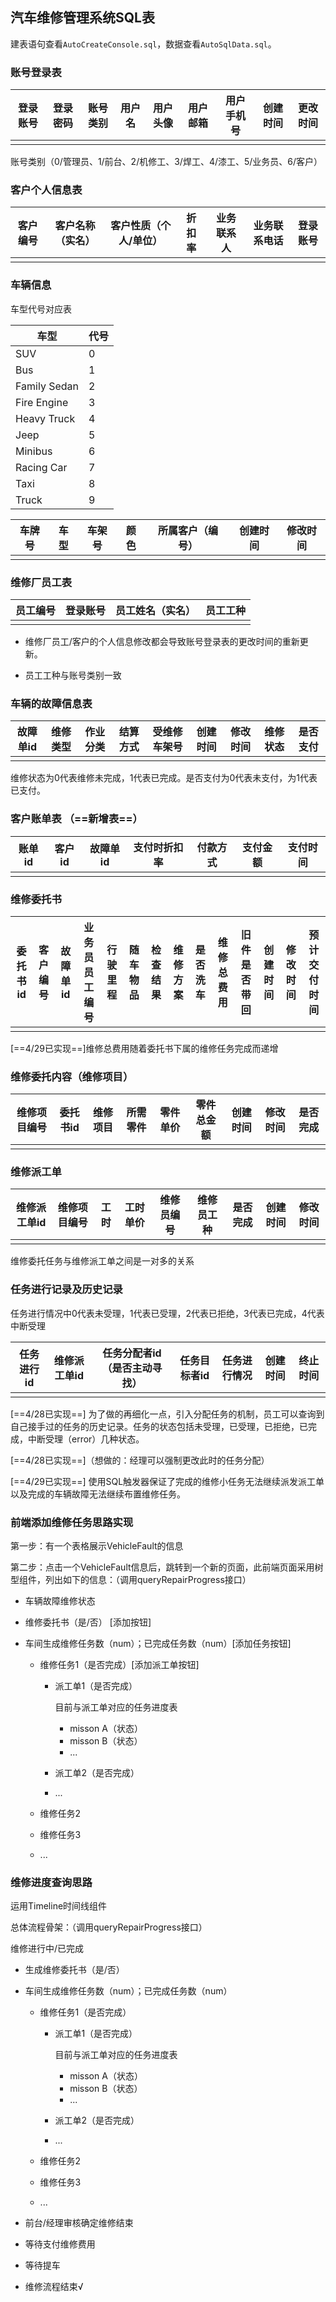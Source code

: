 ## 汽车维修管理系统SQL表

建表语句查看`AutoCreateConsole.sql`，数据查看`AutoSqlData.sql`。

### 账号登录表

| 登录账号 | 登录密码 | 账号类别 | 用户名 | 用户头像 | 用户邮箱 | 用户手机号 | 创建时间 | 更改时间 |
| -------- | -------- | -------- | ------ | -------- | -------- | ---------- | -------- | -------- |
|          |          |          |        |          |          |            |          |          |

账号类别（0/管理员、1/前台、2/机修工、3/焊工、4/漆工、5/业务员、6/客户）

### 客户个人信息表

| 客户编号 | 客户名称（实名） | 客户性质（个人/单位） | 折扣率 | 业务联系人 | 业务联系电话 | 登录账号 |
| -------- | ---------------- | --------------------- | ------ | ---------- | ------------ | -------- |
|          |                  |                       |        |            |              |          |

### 车辆信息

车型代号对应表

| 车型         | 代号 |
| ------------ | ---- |
| SUV          | 0    |
| Bus          | 1    |
| Family Sedan | 2    |
| Fire Engine  | 3    |
| Heavy Truck  | 4    |
| Jeep         | 5    |
| Minibus      | 6    |
| Racing Car   | 7    |
| Taxi         | 8    |
| Truck        | 9    |

| 车牌号 | 车型 | 车架号 | 颜色 | 所属客户（编号） | 创建时间 | 修改时间 |
| ------ | ---- | ------ | ---- | ---------------- | -------- | -------- |
|        |      |        |      |                  |          |          |

### 维修厂员工表

| 员工编号 | 登录账号 | 员工姓名（实名） | 员工工种 |
| -------- | -------- | ---------------- | -------- |
|          |          |                  |          |

- 维修厂员工/客户的个人信息修改都会导致账号登录表的更改时间的重新更新。


- 员工工种与账号类别一致


### 车辆的故障信息表

| 故障单id | 维修类型 | 作业分类 | 结算方式 | 受维修车架号 | 创建时间 | 修改时间 | 维修状态 | 是否支付 |
| -------- | -------- | -------- | -------- | ------------ | -------- | -------- | -------- | -------- |
|          |          |          |          |              |          |          |          |          |

维修状态为0代表维修未完成，1代表已完成。是否支付为0代表未支付，为1代表已支付。

### 客户账单表 （==新增表==）

| 账单id | 客户id | 故障单id | 支付时折扣率 | 付款方式 | 支付金额 | 支付时间 |
| ------ | ------ | -------- | ------------ | -------- | -------- | -------- |
|        |        |          |              |          |          |          |

### 维修委托书

| 委托书id | 客户编号 | 故障单id | 业务员员工编号 | 行驶里程 | 随车物品 | 检查结果 | 维修方案 | 是否洗车 | 维修总费用 | 旧件是否带回 | 创建时间 | 修改时间 | 预计交付时间 |
| -------- | -------- | -------- | -------------- | -------- | -------- | -------- | -------- | -------- | ---------- | ------------ | -------- | -------- | ------------ |
|          |          |          |                |          |          |          |          |          |            |              |          |          |              |

[==4/29已实现==]维修总费用随着委托书下属的维修任务完成而递增

### 维修委托内容（维修项目）

| 维修项目编号 | 委托书id | 维修项目 | 所需零件 | 零件单价 | 零件总金额 | 创建时间 | 修改时间 | 是否完成 |
| ------------ | -------- | -------- | -------- | -------- | ---------- | -------- | -------- | -------- |
|              |          |          |          |          |            |          |          |          |

### 维修派工单

| 维修派工单id | 维修项目编号 | 工时 | 工时单价 | 维修员编号 | 维修员工种 | 是否完成 | 创建时间 | 修改时间 |
| ------------ | ------------ | ---- | -------- | ---------- | ---------- | -------- | -------- | -------- |
|              |              |      |          |            |            |          |          |          |

维修委托任务与维修派工单之间是一对多的关系

### 任务进行记录及历史记录

任务进行情况中0代表未受理，1代表已受理，2代表已拒绝，3代表已完成，4代表中断受理

| 任务进行id | 维修派工单id | 任务分配者id（是否主动寻找） | 任务目标者id | 任务进行情况 | 创建时间 | 终止时间 |
| ---------- | ------------ | ---------------------------- | ------------ | ------------ | -------- | -------- |
|            |              |                              |              |              |          |          |

[==4/28已实现==] 为了做的再细化一点，引入分配任务的机制，员工可以查询到自己接手过的任务的历史记录。任务的状态包括未受理，已受理，已拒绝，已完成，中断受理（error）几种状态。

[==4/28已实现==]（想做的：经理可以强制更改此时的任务分配）

[==4/29已实现==] 使用SQL触发器保证了完成的维修小任务无法继续派发派工单以及完成的车辆故障无法继续布置维修任务。

### 前端添加维修任务思路实现

第一步：有一个表格展示VehicleFault的信息

第二步：点击一个VehicleFault信息后，跳转到一个新的页面，此前端页面采用树型组件，列出如下的信息：（调用queryRepairProgress接口）

- 车辆故障维修状态

- 维修委托书（是/否） [添加按钮]

- 车间生成维修任务数（num）；已完成任务数（num）[添加任务按钮]

  - 维修任务1（是否完成）[添加派工单按钮]

    - 派工单1（是否完成）

      目前与派工单对应的任务进度表

      - misson A（状态）
      - misson B（状态）
      - ...

    - 派工单2（是否完成）

    - ...

  - 维修任务2

  - 维修任务3

  - ...

### 维修进度查询思路

运用Timeline时间线组件

总体流程骨架：（调用queryRepairProgress接口）

维修进行中/已完成

- 生成维修委托书（是/否）

- 车间生成维修任务数（num）；已完成任务数（num）

  - 维修任务1（是否完成）

    - 派工单1（是否完成）

      目前与派工单对应的任务进度表

      - misson A（状态）
      - misson B（状态）
      - ...

    - 派工单2（是否完成）

    - ...

  - 维修任务2

  - 维修任务3

  - ...

- 前台/经理审核确定维修结束

- 等待支付维修费用

- 等待提车

- 维修流程结束√

